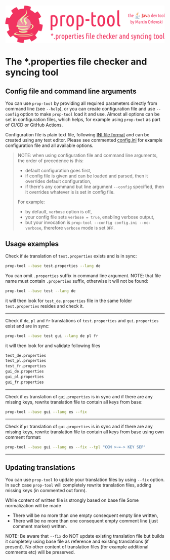 ![prop-tool logo](artwork/prop-tool-logo.png)

# The *.properties file checker and syncing tool #


## Config file and command line arguments ##

You can use `prop-tool` by providing all required parameters directly from command line (see `--help`), or you can create
configuration file and use `--config` option to make `prop-tool` load it and use. Almost all options can be set in configuration
files, which helps, for example using `prop-tool` as part of CI/CD or GitHub Actions.

Configuration file is plain text file, following [INI file format](https://en.wikipedia.org/wiki/INI_file) and can be created using
any text editor. Please see commented [config.ini](../config.ini) for example configuration file and all available options.

> NOTE: when using configuration file and command line arguments, the order of precedence is this:
>
> * default configuration goes first,
> * if config file is given and can be loaded and parsed, then it overrides default configuration,
> * if there's any command but line argument `--config` specified, then it overrides whatever is is set in config file.
>
> For example:
>
> * by default, `verbose` option is off,
> * your config file sets `verbose = true`, enabling verbose output,
> * but your invocation is `prop-tool --config config.ini --no-verbose`, therefore `verbose` mode is set `OFF`.


## Usage examples ##

Check if `de` translation of `test.properties` exists and is in sync:

```bash
prop-tool --base test.properties --lang de
```

You can omit `.properties` suffix in command line argument. NOTE: that file name must contain `.properties`
suffix, otherwise it will not be found:

```bash
prop-tool --base test --lang de
```

it will then look for `test_de.properties` file in the same folder `test.properties` resides and check it.

---

Check if `de`, `pl` and `fr` translations of `test.properties` and `gui.properties` exist and are in sync:

```bash
prop-tool --base test gui --lang de pl fr
```

it will then look for and validate following files

```bash
test_de.properties
test_pl.properties
test_fr.properties
gui_de.properties
gui_pl.properties
gui_fr.properties
```

---

Check if `es` translation of `gui.properties` is in sync and if there are any missing keys, rewrite translation file to contain all
keys from base:

```bash
prop-tool --base gui --lang es --fix
```

---

Check if `pt` translation of `gui.properties` is in sync and if there are any missing keys, rewrite translation file to contain all
keys from base using own comment format:

```bash
prop-tool --base gui --lang es --fix --tpl "COM >~=-> KEY SEP"
```

---

## Updating translations ##

You can use `prop-tool` to update your translation files by using `--fix` option. In such case `prop-tool` will completely rewrite
translation files, adding missing keys (in commented out form).

While content of written file is strongly based on base file Some normalization will be made

* There will be no more than one empty consequent empty line written,
* There will be no more than one consequent empty comment line (just comment marker) written.

NOTE: Be aware that `--fix` do NOT update existing translation file but builds it completely using base file as reference and
existing translations (if present). No other content of translation files (for example additional comments etc) will be preserved.
